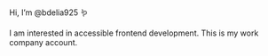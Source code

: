 Hi, I’m @bdelia925 🪱

I am interested in accessible frontend development. This is my work company account.


<!---
bthwrlds/bthwrlds is a ✨ special ✨ repository because its `README.md` (this file) appears on your GitHub profile.
You can click the Preview link to take a look at your changes.
--->
